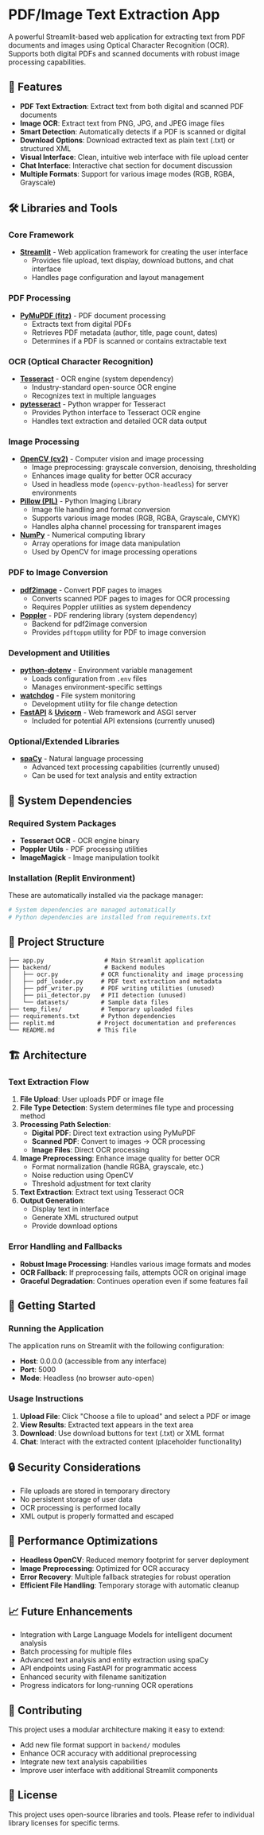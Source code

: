 # PDF/Image Text Extraction App

A powerful Streamlit-based web application for extracting text from PDF documents and images using Optical Character Recognition (OCR). Supports both digital PDFs and scanned documents with robust image processing capabilities.

## 🚀 Features

- **PDF Text Extraction**: Extract text from both digital and scanned PDF documents
- **Image OCR**: Extract text from PNG, JPG, and JPEG image files
- **Smart Detection**: Automatically detects if a PDF is scanned or digital
- **Download Options**: Download extracted text as plain text (.txt) or structured XML
- **Visual Interface**: Clean, intuitive web interface with file upload center
- **Chat Interface**: Interactive chat section for document discussion
- **Multiple Formats**: Support for various image modes (RGB, RGBA, Grayscale)

## 🛠️ Libraries and Tools

### Core Framework
- **[Streamlit](https://streamlit.io/)** - Web application framework for creating the user interface
  - Provides file upload, text display, download buttons, and chat interface
  - Handles page configuration and layout management

### PDF Processing
- **[PyMuPDF (fitz)](https://pymupdf.readthedocs.io/)** - PDF document processing
  - Extracts text from digital PDFs
  - Retrieves PDF metadata (author, title, page count, dates)
  - Determines if a PDF is scanned or contains extractable text

### OCR (Optical Character Recognition)
- **[Tesseract](https://github.com/tesseract-ocr/tesseract)** - OCR engine (system dependency)
  - Industry-standard open-source OCR engine
  - Recognizes text in multiple languages
- **[pytesseract](https://pypi.org/project/pytesseract/)** - Python wrapper for Tesseract
  - Provides Python interface to Tesseract OCR engine
  - Handles text extraction and detailed OCR data output

### Image Processing
- **[OpenCV (cv2)](https://opencv.org/)** - Computer vision and image processing
  - Image preprocessing: grayscale conversion, denoising, thresholding
  - Enhances image quality for better OCR accuracy
  - Used in headless mode (`opencv-python-headless`) for server environments
- **[Pillow (PIL)](https://python-pillow.org/)** - Python Imaging Library
  - Image file handling and format conversion
  - Supports various image modes (RGB, RGBA, Grayscale, CMYK)
  - Handles alpha channel processing for transparent images
- **[NumPy](https://numpy.org/)** - Numerical computing library
  - Array operations for image data manipulation
  - Used by OpenCV for image processing operations

### PDF to Image Conversion
- **[pdf2image](https://pypi.org/project/pdf2image/)** - Convert PDF pages to images
  - Converts scanned PDF pages to images for OCR processing
  - Requires Poppler utilities as system dependency
- **[Poppler](https://poppler.freedesktop.org/)** - PDF rendering library (system dependency)
  - Backend for pdf2image conversion
  - Provides `pdftoppm` utility for PDF to image conversion

### Development and Utilities
- **[python-dotenv](https://pypi.org/project/python-dotenv/)** - Environment variable management
  - Loads configuration from `.env` files
  - Manages environment-specific settings
- **[watchdog](https://pypi.org/project/watchdog/)** - File system monitoring
  - Development utility for file change detection
- **[FastAPI](https://fastapi.tiangolo.com/)** & **[Uvicorn](https://www.uvicorn.org/)** - Web framework and ASGI server
  - Included for potential API extensions (currently unused)

### Optional/Extended Libraries
- **[spaCy](https://spacy.io/)** - Natural language processing
  - Advanced text processing capabilities (currently unused)
  - Can be used for text analysis and entity extraction

## 🔧 System Dependencies

### Required System Packages
- **Tesseract OCR** - OCR engine binary
- **Poppler Utils** - PDF processing utilities
- **ImageMagick** - Image manipulation toolkit

### Installation (Replit Environment)
These are automatically installed via the package manager:
```bash
# System dependencies are managed automatically
# Python dependencies are installed from requirements.txt
```

## 📁 Project Structure

```
├── app.py                 # Main Streamlit application
├── backend/               # Backend modules
│   ├── ocr.py            # OCR functionality and image processing
│   ├── pdf_loader.py     # PDF text extraction and metadata
│   ├── pdf_writer.py     # PDF writing utilities (unused)
│   ├── pii_detector.py   # PII detection (unused)
│   └── datasets/         # Sample data files
├── temp_files/           # Temporary uploaded files
├── requirements.txt      # Python dependencies
├── replit.md            # Project documentation and preferences
└── README.md            # This file
```

## 🏗️ Architecture

### Text Extraction Flow
1. **File Upload**: User uploads PDF or image file
2. **File Type Detection**: System determines file type and processing method
3. **Processing Path Selection**:
   - **Digital PDF**: Direct text extraction using PyMuPDF
   - **Scanned PDF**: Convert to images → OCR processing
   - **Image Files**: Direct OCR processing
4. **Image Preprocessing**: Enhance image quality for better OCR
   - Format normalization (handle RGBA, grayscale, etc.)
   - Noise reduction using OpenCV
   - Threshold adjustment for text clarity
5. **Text Extraction**: Extract text using Tesseract OCR
6. **Output Generation**: 
   - Display text in interface
   - Generate XML structured output
   - Provide download options

### Error Handling and Fallbacks
- **Robust Image Processing**: Handles various image formats and modes
- **OCR Fallback**: If preprocessing fails, attempts OCR on original image
- **Graceful Degradation**: Continues operation even if some features fail

## 🚀 Getting Started

### Running the Application
The application runs on Streamlit with the following configuration:
- **Host**: 0.0.0.0 (accessible from any interface)
- **Port**: 5000
- **Mode**: Headless (no browser auto-open)

### Usage Instructions
1. **Upload File**: Click "Choose a file to upload" and select a PDF or image
2. **View Results**: Extracted text appears in the text area
3. **Download**: Use download buttons for text (.txt) or XML format
4. **Chat**: Interact with the extracted content (placeholder functionality)

## 🔒 Security Considerations

- File uploads are stored in temporary directory
- No persistent storage of user data
- OCR processing is performed locally
- XML output is properly formatted and escaped

## 🎯 Performance Optimizations

- **Headless OpenCV**: Reduced memory footprint for server deployment
- **Image Preprocessing**: Optimized for OCR accuracy
- **Error Recovery**: Multiple fallback strategies for robust operation
- **Efficient File Handling**: Temporary storage with automatic cleanup

## 📈 Future Enhancements

- Integration with Large Language Models for intelligent document analysis
- Batch processing for multiple files
- Advanced text analysis and entity extraction using spaCy
- API endpoints using FastAPI for programmatic access
- Enhanced security with filename sanitization
- Progress indicators for long-running OCR operations

## 🤝 Contributing

This project uses a modular architecture making it easy to extend:
- Add new file format support in `backend/` modules
- Enhance OCR accuracy with additional preprocessing
- Integrate new text analysis capabilities
- Improve user interface with additional Streamlit components

## 📄 License

This project uses open-source libraries and tools. Please refer to individual library licenses for specific terms.